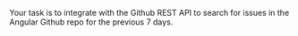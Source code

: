 Your task is to integrate with the Github REST API to search for issues in the Angular Github repo for the
previous 7 days.